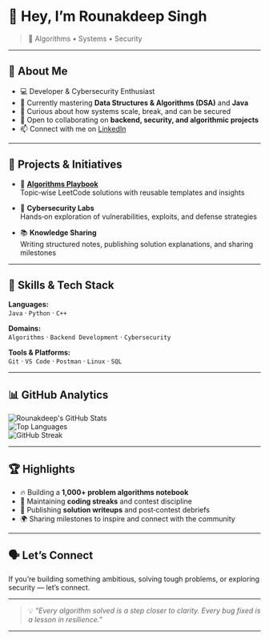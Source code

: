# 👋 Hey, I’m Rounakdeep Singh  

> 🚀 Algorithms • Systems • Security  

---

## 🌟 About Me  

- 💻 Developer & Cybersecurity Enthusiast  
- 🌱 Currently mastering **Data Structures & Algorithms (DSA)** and **Java**  
- 🧠 Curious about how systems scale, break, and can be secured  
- 💞️ Open to collaborating on **backend, security, and algorithmic projects**  
- 📫 Connect with me on [LinkedIn](https://www.linkedin.com/in/rounakdeep-singh/)  

---

## 🚀 Projects & Initiatives  

- 🧩 **[Algorithms Playbook](https://github.com/Rounakdeepsingh/algorithms-playbook)**  
  Topic‑wise LeetCode solutions with reusable templates and insights  

- 🔐 **Cybersecurity Labs**  
  Hands‑on exploration of vulnerabilities, exploits, and defense strategies  

- 📚 **Knowledge Sharing**  
  Writing structured notes, publishing solution explanations, and sharing milestones  

---

## 🧠 Skills & Tech Stack  

**Languages:**  
`Java` · `Python` · `C++`  

**Domains:**  
`Algorithms` · `Backend Development` · `Cybersecurity`  

**Tools & Platforms:**  
`Git` · `VS Code` · `Postman` · `Linux` · `SQL`  

---

## 📊 GitHub Analytics  

![Rounakdeep's GitHub Stats](https://github-readme-stats.vercel.app/api?username=Rounakdeepsingh&show_icons=true&theme=tokyonight)  
![Top Languages](https://github-readme-stats.vercel.app/api/top-langs/?username=Rounakdeepsingh&layout=compact&theme=tokyonight)  
![GitHub Streak](https://streak-stats.demolab.com?user=Rounakdeepsingh&theme=tokyonight&hide_border=true)  

---

## 🏆 Highlights  

- 🔥 Building a **1,000+ problem algorithms notebook**  
- 🏅 Maintaining **coding streaks** and contest discipline  
- 📖 Publishing **solution writeups** and post‑contest debriefs  
- 🌍 Sharing milestones to inspire and connect with the community  

---

## 🗣️ Let’s Connect  

If you’re building something ambitious, solving tough problems, or exploring security — let’s connect.  

---

> 💡 *“Every algorithm solved is a step closer to clarity. Every bug fixed is a lesson in resilience.”*  

---

